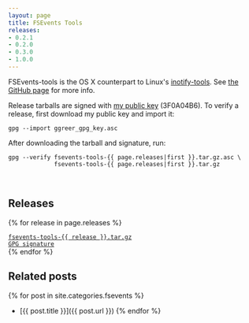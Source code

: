 ```yaml
---
layout: page
title: FSEvents Tools
releases:
- 0.2.1
- 0.2.0
- 0.3.0
- 1.0.0
---
```


FSEvents-tools is the OS X counterpart to Linux's [inotify-tools](https://github.com/rvoicilas/inotify-tools). See [the GitHub page](https://github.com/ggreer/fsevents-tools) for more info.

Release tarballs are signed with [my public key](/ggreer_gpg_key.asc) (3F0A04B6). To verify a release, first download my public key and import it:

    gpg --import ggreer_gpg_key.asc

After downloading the tarball and signature, run:

    gpg --verify fsevents-tools-{{ page.releases|first }}.tar.gz.asc \
                 fsevents-tools-{{ page.releases|first }}.tar.gz

<br />

## Releases

{% for release in page.releases %}
<div class="row">
  <div class="col w4">
    <a href="releases/fsevents-tools-{{ release }}.tar.gz"><code>fsevents-tools-{{ release }}.tar.gz</code></a>
  </div><div class="col w2">
    <a href="releases/fsevents-tools-{{ release }}.tar.gz.asc"><code>GPG signature</code></a>
  </div>
</div>
{% endfor %}


<br />

## Related posts
{% for post in site.categories.fsevents %}
* [{{ post.title }}]({{ post.url }})
{% endfor %}
